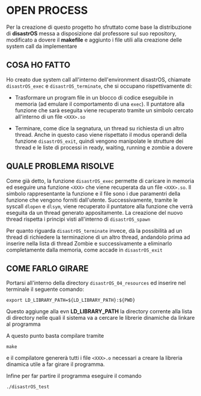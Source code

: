 # OPEN PROCESS

Per la creazione di questo progetto ho sfruttato come base la distribuzione di **disastrOS** messa a disposizione dal professore sul suo repository, modificato a dovere il **makefile**
e aggiunto i file utili alla creazione delle system call da implementare

## COSA HO FATTO

Ho creato due system call all'interno dell'environment disastrOS, chiamate `disastrOS_exec` e `disastrOS_terminate`, che si occupano rispettivamente di:
- Trasformare un program file in un blocco di codice eseguibile in memoria (ad emulare il comportamento di una `exec`). Il puntatore alla funzione che 
  sarà eseguita viene recuperato tramite un simbolo cercato all'interno di un file `<XXX>.so`

- Terminare, come dice la segnatura, un thread su richiesta di un altro thread. Anche in questo caso viene rispettato il modus operandi della funzione
  `disastrOS_exit`, quindi vengono manipolate le strutture dei thread e le liste di processi in ready, waiting, running e zombie a dovere

## QUALE PROBLEMA RISOLVE

Come già detto, la funzione `disastrOS_exec` permette di caricare in memoria ed eseguire una funzione `<XXX>` che viene recuperata da un file `<XXX>.so`.
Il simbolo rappresentante la funzione e il file sono i due paramentri della funzione che vengono forniti dall'utente. Successivamente, tramite le syscall
`dlopen` e `dlsym`, viene recuperato il puntatore alla funzione che verrà eseguita da un thread generato appositamente. La creazione del nuovo thread
rispetta i principi visti all'interno di `disastrOS_spawn`

Per quanto riguarda `disastrOS_terminate` invece, dà la possibilità ad un thread di richiedere la terminazione di un altro thread, andandolo prima ad
inserire nella lista di thread Zombie e successivamente a eliminarlo completamente dalla memoria, come accade in `disastrOS_exit`

## COME FARLO GIRARE

Portarsi all'interno della directory `disastrOS_04_resources` ed inserire nel terminale il seguente comando:

```
export LD_LIBRARY_PATH=${LD_LIBRARY_PATH}:${PWD}
```

Questo aggiunge alla evn **LD_LIBRARY_PATH** la directory corrente alla lista di directory nelle quali il sistema va a cercare le librerie dinamiche da linkare al programma

A questo punto basta compilare tramite

```
make
```

e il compilatore genererà tutti i file `<XXX>.o` necessari a creare la libreria dinamica utile a far girare il programma.

Infine per far partire il programma eseguire il comando

```
./disastrOS_test
```